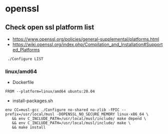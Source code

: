 # openssl

## Check open ssl platform list
-   https://www.openssl.org/policies/general-supplemental/platforms.html
-   https://wiki.openssl.org/index.php/Compilation_and_Installation#Supported_Platforms

```
 ./Configure LIST
```

### linux/amd64

-   Dockerfile

```
FROM --platform=linux/amd64 ubuntu:20.04
```

-   install-packages.sh

```
env CC=musl-gcc ./Configure no-shared no-zlib -fPIC --prefix=/usr/local/musl -DOPENSSL_NO_SECURE_MEMORY linux-x86_64 \
   && env C_INCLUDE_PATH=/usr/local/musl/include/ make depend \
   && env C_INCLUDE_PATH=/usr/local/musl/include/ make \
   && make install
```
